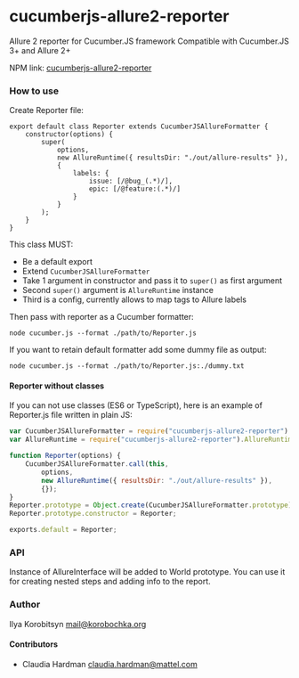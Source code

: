 # cucumberjs-allure2-reporter

Allure 2 reporter for Cucumber.JS framework
Compatible with Cucumber.JS 3+ and Allure 2+

NPM link: [cucumberjs-allure2-reporter](https://www.npmjs.com/package/cucumberjs-allure2-reporter)

### How to use
Create Reporter file:
```ecmascript 6
export default class Reporter extends CucumberJSAllureFormatter {
	constructor(options) {
		super(
			options,
			new AllureRuntime({ resultsDir: "./out/allure-results" }),
			{
				labels: {
					issue: [/@bug_(.*)/],
					epic: [/@feature:(.*)/]
				}
			}
		);
	}
}
```
This class MUST:
* Be a default export
* Extend `CucumberJSAllureFormatter`
* Take 1 argument in constructor and pass it to `super()` as first argument
* Second `super()` argument is `AllureRuntime` instance
* Third is a config, currently allows to map tags to Allure labels

Then pass with reporter as a Cucumber formatter:
```
node cucumber.js --format ./path/to/Reporter.js
```
If you want to retain default formatter add some dummy file as output:
```
node cucumber.js --format ./path/to/Reporter.js:./dummy.txt
```

#### Reporter without classes
If you can not use classes (ES6 or TypeScript), here is an example of Reporter.js file written in plain JS:
```javascript
var CucumberJSAllureFormatter = require("cucumberjs-allure2-reporter").CucumberJSAllureFormatter;
var AllureRuntime = require("cucumberjs-allure2-reporter").AllureRuntime;

function Reporter(options) {
	CucumberJSAllureFormatter.call(this,
		options,
		new AllureRuntime({ resultsDir: "./out/allure-results" }),
		{});
}
Reporter.prototype = Object.create(CucumberJSAllureFormatter.prototype);
Reporter.prototype.constructor = Reporter;

exports.default = Reporter;
```

### API
Instance of AllureInterface will be added to World prototype.
You can use it for creating nested steps and adding info to the report. 

### Author

Ilya Korobitsyn <mail@korobochka.org>

#### Contributors

* Claudia Hardman <claudia.hardman@mattel.com>
